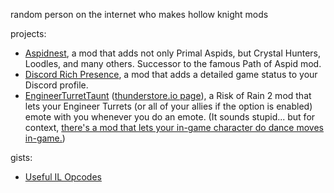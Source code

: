 random person on the internet who makes hollow knight mods

projects:
- [Aspidnest](https://github.com/KaanGaming/Aspidnest), a mod that adds not only Primal Aspids, but Crystal Hunters, Loodles, and many others. Successor to the famous Path of Aspid mod.
- [Discord Rich Presence](https://github.com/KaanGaming/HollowKnightDRPC), a mod that adds a detailed game status to your Discord profile.
- [EngineerTurretTaunt](https://github.com/KaanGaming/EngineerTurretTaunt) ([thunderstore.io page](https://thunderstore.io/package/kanggamming/Engineer_Turret_Taunt/)), a Risk of Rain 2 mod that lets your Engineer Turrets (or all of your allies if the option is enabled) emote with you whenever you do an emote. (It sounds stupid... but for context, [there's a mod that lets your in-game character do dance moves in-game.](https://thunderstore.io/package/MetrosexualFruitcake/CustomEmotesAPI))

gists:
- [Useful IL Opcodes](https://gist.github.com/KaanGaming/32492e2144c549b22d8eae516d550c8e)
